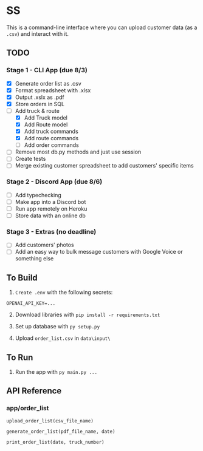 # SS

This is a command-line interface where you can upload customer data (as a `.csv`) and interact with it.

## TODO

### Stage 1 - CLI App (due 8/3)

- [x] Generate order list as .csv
- [x] Format spreadsheet with .xlsx
- [x] Output .xslx as .pdf
- [x] Store orders in SQL
- [ ] Add truck & route
    - [x] Add Truck model
    - [x] Add Route model
    - [x] Add truck commands
    - [x] Add route commands
    - [ ] Add order commands
- [ ] Remove most db.py methods and just use session
- [ ] Create tests
- [ ] Merge existing customer spreadsheet to add customers' specific items

### Stage 2 - Discord App (due 8/6)

- [ ] Add typechecking
- [ ] Make app into a Discord bot
- [ ] Run app remotely on Heroku
- [ ] Store data with an online db

### Stage 3 - Extras (no deadline)

- [ ] Add customers' photos
- [ ] Add an easy way to bulk message customers with Google Voice or something else

## To Build

1. `Create .env` with the following secrets:
```
OPENAI_API_KEY=...
```

2. Download libraries with `pip install -r requirements.txt`

3. Set up database with `py setup.py`

4. Upload `order_list.csv` in `data\input\`

## To Run

1. Run the app with `py main.py ...`

## API Reference

### app/order_list

`upload_order_list(csv_file_name)`

`generate_order_list(pdf_file_name, date)`

`print_order_list(date, truck_number)`

